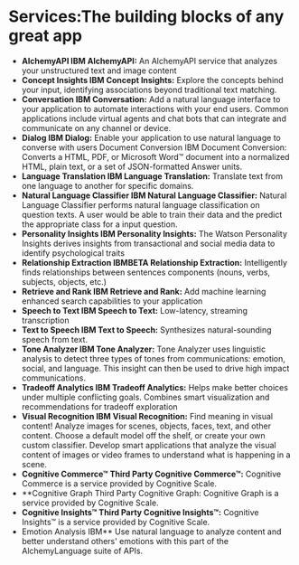 

# Services:The building blocks of any great app

* **AlchemyAPI	IBM	AlchemyAPI:** An AlchemyAPI service that analyzes your unstructured text and image content
* **Concept Insights	IBM	Concept Insights:** Explore the concepts behind your input, identifying associations beyond traditional text matching.
* **Conversation	IBM	Conversation:** Add a natural language interface to your application to automate interactions with your end users. Common applications include virtual agents and chat bots that can integrate and communicate on any channel or device.
* **Dialog	IBM	Dialog:** Enable your application to use natural language to converse with users Document Conversion	IBM	Document Conversion: Converts a  HTML, PDF, or Microsoft Word™ document into a normalized HTML, plain text, or a set of JSON-formatted Answer units.
* **Language Translation	IBM	Language Translation:** Translate text from one language to another for specific domains.
* **Natural Language Classifier	IBM	Natural Language Classifier:** Natural Language Classifier performs natural language classification on question texts. A user would be able to train their data and the predict the appropriate class for a input question.
* **Personality Insights	IBM	Personality Insights:** The Watson Personality Insights derives insights from transactional and social media data to identify psychological traits
* **Relationship Extraction	IBMBETA	Relationship Extraction:** Intelligently finds relationships between sentences components (nouns, verbs, subjects, objects, etc.)
* **Retrieve and Rank	IBM	Retrieve and Rank:** Add machine learning enhanced search capabilities to your application
* **Speech to Text	IBM	Speech to Text:** Low-latency, streaming transcription
* **Text to Speech	IBM	Text to Speech:** Synthesizes natural-sounding speech from text.
* **Tone Analyzer	IBM	Tone Analyzer:** Tone Analyzer uses linguistic analysis to detect three types of tones from communications: emotion, social, and language.  This insight can then be used to drive high impact communications.
* **Tradeoff Analytics	IBM	Tradeoff Analytics:** Helps make better choices under multiple conflicting goals. Combines smart visualization and recommendations for tradeoff exploration
* **Visual Recognition	IBM	Visual Recognition:** Find meaning in visual content! Analyze images for scenes, objects, faces, text, and other content. Choose a default model off the shelf, or create your own custom classifier. Develop smart applications that analyze the visual content of images or video frames to understand what is happening in a scene.
* **Cognitive Commerce™	Third Party	Cognitive Commerce™:** Cognitive Commerce is a service provided by Cognitive Scale.
* **Cognitive Graph	Third Party	Cognitive Graph: Cognitive Graph is a service provided by Cognitive Scale.
* **Cognitive Insights™	Third Party	Cognitive Insights™:** Cognitive Insights™ is a service provided by Cognitive Scale.
* Emotion Analysis	IBM**	Use natural language to analyze content and better understand others' emotions with this part of the AlchemyLanguage suite of APIs.
